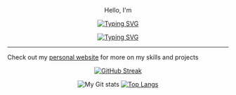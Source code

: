 <div align="center">
  <p>Hello, I'm</p>

  [![Typing SVG](https://readme-typing-svg.demolab.com?font=Fira+Code&size=40&duration=1&pause=1000&color=4775F7&center=true&vCenter=true&repeat=false&width=500&lines=Jacob+Martinage)](https://git.io/typing-svg)

  [![Typing SVG](https://readme-typing-svg.demolab.com?font=Fira+Code&duration=4000&pause=1000&color=4775F7&vCenter=true&width=500&lines=Full-Stack+Web+and+App+Developer+;always+improving+and+learning+new+skills)](https://git.io/typing-svg)
</div>



---
Check out my [personal website](https://jacobmartinage.com) for more on my skills and projects

<div align = 'center'>
  <a href="https://git.io/streak-stats"><img src="https://streak-stats.demolab.com?user=JacobMartinage&theme=gruvbox&border_radius=6.3" alt="GitHub Streak" /></a>
  
  ![My Git stats](https://github-readme-stats.vercel.app/api?username=jacobmartinage&show_icons=true&theme=gruvbox&hide_rank=true&hide=stars) 
  [![Top Langs](https://github-readme-stats.vercel.app/api/top-langs/?username=jacobmartinage&hide=ShaderLab,HLSL&layout=compact&theme=gruvbox)](https://github.com/anuraghazra/github-readme-stats)
</div>

